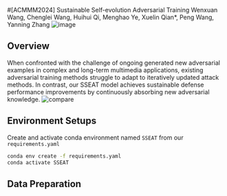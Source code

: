#[ACMMM2024] Sustainable Self-evolution Adversarial Training
Wenxuan Wang, Chenglei Wang, Huihui Qi, Menghao Ye, Xuelin Qian*, Peng Wang, Yanning Zhang
![image](https://github.com/user-attachments/assets/00b8749e-3ece-46ea-ba57-5b25f3f3840c)

## Overview
When confronted with the challenge of ongoing generated new adversarial examples in complex and long-term multimedia applications, existing adversarial training methods struggle to adapt to iteratively updated attack methods. In contrast, our SSEAT model achieves sustainable defense performance improvements by continuously absorbing new adversarial knowledge.
![compare](https://github.com/user-attachments/assets/b59380c7-caed-4af6-8687-0c8ff615d5d7)

## Environment Setups
Create and activate conda environment named ```SSEAT``` from our ```requirements.yaml```
```sh
conda env create -f requirements.yaml
conda activate SSEAT
```
## Data Preparation

